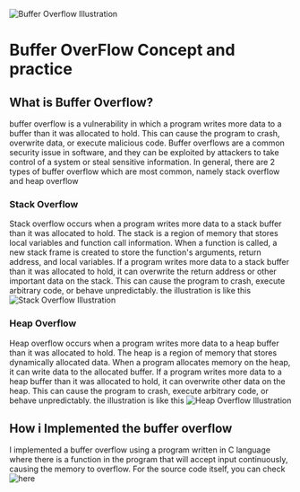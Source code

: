 
![Buffer Overflow Illustration](https://dicc.in/blog/wp-content/uploads/2021/06/buffer-overflow-attacks-min-1140x600.png)

# Buffer OverFlow Concept and practice
##  What is Buffer Overflow?
buffer overflow is a vulnerability in which a program writes more data to a buffer than it was allocated to hold. This can cause the program to crash, overwrite data, or execute malicious code. Buffer overflows are a common security issue in software, and they can be exploited by attackers to take control of a system or steal sensitive information. In general, there are 2 types of buffer overflow which are most common, namely stack overflow and heap overflow
### Stack Overflow
Stack overflow occurs when a program writes more data to a stack buffer than it was allocated to hold. The stack is a region of memory that stores local variables and function call information. When a function is called, a new stack frame is created to store the function's arguments, return address, and local variables. If a program writes more data to a stack buffer than it was allocated to hold, it can overwrite the return address or other important data on the stack. This can cause the program to crash, execute arbitrary code, or behave unpredictably. the illustration is like this
![Stack Overflow Illustration](https://hackmag.com/wp-content/uploads/2020/10/stack-layout-main-boundary-2-eng.png)

### Heap Overflow
Heap overflow occurs when a program writes more data to a heap buffer than it was allocated to hold. The heap is a region of memory that stores dynamically allocated data. When a program allocates memory on the heap, it can write data to the allocated buffer. If a program writes more data to a heap buffer than it was allocated to hold, it can overwrite other data on the heap. This can cause the program to crash, execute arbitrary code, or behave unpredictably. the illustration is like this
![Heap Overflow Illustration](https://assets.website-files.com/5ff66329429d880392f6cba2/606183718e55662036142fad_Heap%20Overflow%20Attack.jpg)


## How i Implemented the buffer overflow 
I implemented a buffer overflow using a program written in C language where there is a function in the program that will accept input continuously, causing the memory to overflow. 
For the source code itself, you can check ![here]()
 


